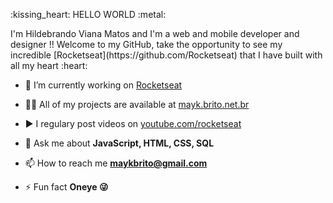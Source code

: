 <p align=”center”> :kissing_heart: HELLO WORLD :metal: </p>
I'm Hildebrando Viana Matos and I'm a web and mobile developer and designer !! 
Welcome to my GitHub, take the opportunity to see my incredible [Rocketseat](https://github.com/Rocketseat) that I have built with all my heart :heart:

- 🔭 I’m currently working on [Rocketseat](https://github.com/Rocketseat)

- 👨‍💻 All of my projects are available at [mayk.brito.net.br](https://mayk.brito.net.br)

- ▶️ I regulary post videos on [youtube.com/rocketseat](https://youtube.com/rocketseat)

- 💬 Ask me about **JavaScript, HTML, CSS, SQL**

- 📫 How to reach me **maykbrito@gmail.com**

- ⚡ Fun fact **Oneye 😜**
